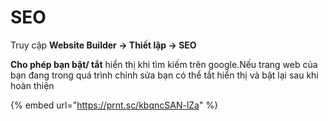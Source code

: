 # SEO

Truy cập **Website Builder -> Thiết lập  -> SEO**&#x20;

**Cho phép bạn bật/ tắt** hiển thị khi tìm kiếm trên google.Nếu trang web của bạn đang trong quá trình chỉnh sửa bạn có thể tắt hiển thị và bật lại sau khi hoàn thiện

{% embed url="https://prnt.sc/kbqncSAN-lZa" %}
